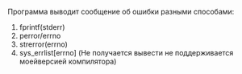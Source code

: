 Программа выводит сообщение об ошибки разными способами:
1. fprintf(stderr)
2. perror/errno
3. strerror(errno)
4. sys_errlist[errno] (Не получается вывести не поддерживается моейверсией компилятора)
